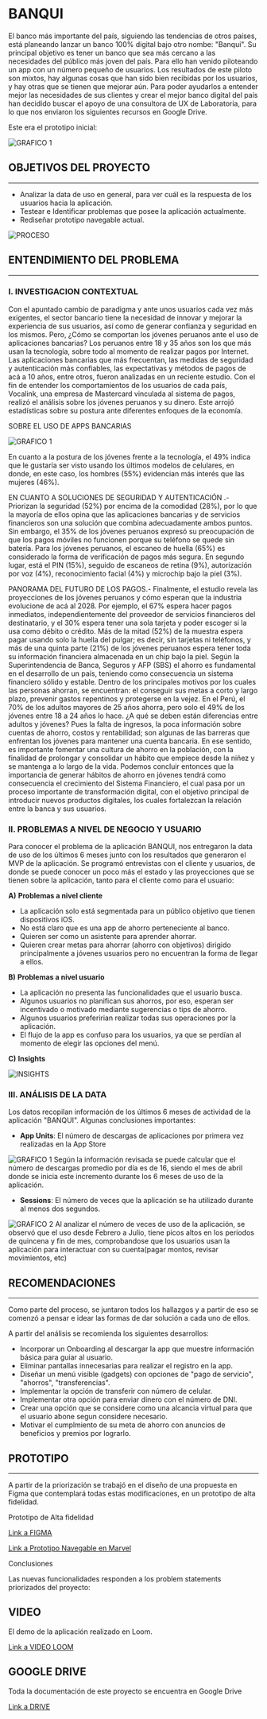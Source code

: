 # __**BANQUI**__

El banco más importante del país, siguiendo las tendencias de otros países, está planeando lanzar un banco 100% digital bajo otro nombe: "Banqui". Su principal objetivo es tener un banco que sea más cercano a las necesidades del público más joven del país. Para ello han venido piloteando un app con un número pequeño de usuarios. Los resultados de este piloto son mixtos, hay algunas cosas que han sido bien recibidas por los usuarios, y hay otras que se tienen que mejorar aún.
Para poder ayudarlos a entender mejor las necesidades de sus clientes y crear el mejor banco digital del país han decidido buscar el apoyo de una consultora de UX de Laboratoria, para lo que nos enviaron los siguientes recursos en Google Drive.

Este era el prototipo inicial:

![GRAFICO 1](/PRIMERPROTOTIPO.PNG)


## __OBJETIVOS DEL PROYECTO__
----------

* Analizar la data de uso en general, para ver cuál es la respuesta de los usuarios hacia la aplicación.
* Testear e Identificar problemas que posee la aplicación actualmente.
* Rediseñar prototipo navegable actual.

![PROCESO](/PROCESO.jpg)

## __ENTENDIMIENTO DEL PROBLEMA__
-----

### __I. INVESTIGACION CONTEXTUAL__
Con el apuntado cambio de paradigma y ante unos usuarios cada vez más exigentes, el sector bancario tiene la necesidad de innovar y mejorar la experiencia de sus usuarios, así como de generar confianza y seguridad en los mismos.
Pero, ¿Cómo se comportan los jóvenes peruanos ante el uso de aplicaciones bancarias?
Los peruanos entre 18 y 35 años son los que más usan la tecnología, sobre todo al momento de realizar pagos por Internet. Las aplicaciones bancarias que más frecuentan, las medidas de seguridad y autenticación más confiables, las expectativas y métodos de pagos de acá a 10 años, entre otros, fueron analizadas en un reciente estudio. Con el fin de entender los comportamientos de los usuarios de cada país, Vocalink, una empresa de Mastercard vinculada al sistema de pagos, realizó el análisis sobre los jóvenes peruanos y su dinero. Este arrojó estadísticas sobre su postura ante diferentes enfoques de la economía.

SOBRE EL USO DE APPS BANCARIAS

![GRAFICO 1](/grafico.PNG)

En cuanto a la postura de los jóvenes frente a la tecnología, el 49% indica que le gustaría ser visto usando los últimos modelos de celulares, en donde, en este caso, los hombres (55%) evidencian más interés que las mujeres (46%).

EN CUANTO A SOLUCIONES DE SEGURIDAD Y AUTENTICACIÓN .- Priorizan la seguridad (52%) por encima de la comodidad (28%), por lo que la mayoría de ellos opina que las aplicaciones bancarias y de servicios financieros son una solución que combina adecuadamente ambos puntos. Sin embargo, el 35% de los jóvenes peruanos expresó su preocupación de que los pagos móviles no funcionen porque su teléfono se quede sin batería.
Para los jóvenes peruanos, el escaneo de huella (65%) es considerado la forma de verificación de pagos más segura. En segundo lugar, está el PIN (15%), seguido de escaneos de retina (9%), autorización por voz (4%), reconocimiento facial (4%) y microchip bajo la piel (3%).

PANORAMA DEL FUTURO DE LOS PAGOS.- Finalmente, el estudio revela las proyecciones de los jóvenes peruanos y cómo esperan que la industria evolucione de acá al 2028. Por ejemplo, el 67% espera hacer pagos inmediatos, independientemente del proveedor de servicios financieros del destinatario, y el 30% espera tener una sola tarjeta y poder escoger si la usa como débito o crédito.
Más de la mitad (52%) de la muestra espera pagar usando solo la huella del pulgar; es decir, sin tarjetas ni teléfonos, y más de una quinta parte (21%) de los jóvenes peruanos espera tener toda su información financiera almacenada en un chip bajo la piel.
Según la Superintendencia de Banca, Seguros y AFP (SBS) el ahorro es fundamental en el desarrollo de un país, teniendo como consecuencia un sistema financiero sólido y estable. Dentro de los principales motivos por los cuales las personas ahorran, se encuentran: el conseguir sus metas a corto y largo plazo, prevenir gastos repentinos y protegerse en la vejez.
En el Perú, el 70% de los adultos mayores de 25 años ahorra, pero solo el 49% de los jóvenes entre 18 a 24 años lo hace. ¿A qué se deben están diferencias entre adultos y jóvenes? Pues la falta de ingresos, la poca información sobre cuentas de ahorro, costos y rentabilidad; son algunas de las barreras que enfrentan los jóvenes para mantener una cuenta bancaria. En ese sentido, es importante fomentar una cultura de ahorro en la población, con la finalidad de prolongar y consolidar un hábito que empiece desde la niñez y se mantenga a lo largo de la vida. Podemos concluir entonces que la importancia de generar hábitos de ahorro en jóvenes tendrá como consecuencia el crecimiento del Sistema Financiero, el cual pasa por un proceso importante de transformación digital, con el objetivo principal de introducir nuevos productos digitales, los cuales fortalezcan la relación entre la banca y sus usuarios.


### __II. PROBLEMAS A NIVEL DE NEGOCIO Y USUARIO__

Para conocer el problema de la aplicación BANQUI, nos entregaron la data de uso de los últimos 6 meses junto con  los resultados que generaron el MVP de la aplicación. 
Se programó entrevistas con el cliente y usuarios, de donde se puede conocer un poco más el estado y las proyecciones que se tienen sobre la aplicación, tanto para el cliente como para el usuario:

__A)__ __Problemas a nivel cliente__
* La aplicación solo está segmentada para un público objetivo que tienen dispositivos iOS.
* No está claro que es una app de ahorro perteneciente al banco.
* Quieren ser como un asistente para aprender ahorrar.
* Quieren crear metas para ahorrar (ahorro con objetivos) dirigido principalmente a jóvenes usuarios pero no encuentran la forma de llegar a ellos.
 
__B)__ __Problemas a nivel usuario__
* La aplicación no presenta las funcionalidades que el usuario busca.
* Algunos usuarios no planifican sus ahorros, por eso, esperan ser incentivado o motivado mediante sugerencias o tips de ahorro.
* Algunos usuarios preferirian realizar todas sus operaciones por la aplicación.
* El flujo de la app es confuso para los usuarios, ya que se perdían al momento de elegir las opciones del menú.

__C)__ __Insights__

![INSIGHTS](/INSIGHTS.PNG)


### __III. ANÁLISIS DE LA DATA__
Los datos recopilan información de los últimos 6 meses de actividad de la aplicación "BANQUI". Algunas conclusiones importantes:

* __App Units__: El número de descargas de aplicaciones por primera vez realizadas en la App Store

![GRAFICO 1](/USO.PNG)
Según la información revisada se puede calcular que el número de descargas promedio por día es de 16, siendo el mes de abril donde se inicia este  incremento durante los 6 meses de uso de la aplicación.

* __Sessions__: El número de veces que la aplicación se ha utilizado durante al menos dos segundos.

![GRAFICO 2](/SESIONES.png)
Al analizar el número de veces de  uso de  la aplicación, se observó que el uso desde Febrero a Julio, tiene picos altos en los periodos de quincena y fin de mes, comprobandose que los usuarios usan la aplicación para interactuar con su cuenta(pagar montos, revisar movimientos, etc)


## __RECOMENDACIONES__
------------

Como parte del proceso, se juntaron todos los hallazgos y a partir de eso se comenzó a pensar e idear las formas de dar solución a cada uno de ellos. 

A partir del análisis se recomienda los siguientes desarrollos:

* Incorporar un Onboarding al descargar la app que muestre información básica para guiar al usuario.
* Eliminar pantallas innecesarias para realizar el registro en la app.
* Diseñar un menú visible (gadgets) con opciones de "pago de servicio", "ahorros", "transferencias".
* Implementar la opción de transferir con número de celular.
* Implementar otra opción para enviar dinero con el número de DNI.
* Crear una opción que se considere como una alcancia virtual para que el usuario abone segun considere necesario.
* Motivar el cumplmiento de su meta de ahorro con anuncios de beneficios y premios por lograrlo.

## PROTOTIPO
------

A partir de la priorización se trabajó en el diseño de una propuesta en Figma que contemplará todas estas modificaciones, en un prototipo de alta fidelidad.

Prototipo de Alta fidelidad

[Link a FIGMA](https://www.figma.com/file/HNa8EMC6mZ6NfRo47p4VTy/App-Financiera---Banqui "titulo")

[Link a Prototipo Navegable en Marvel](https://marvelapp.com/6811981/screen/61632550"titulo")

Conclusiones 

Las nuevas funcionalidades responden a los problem statements priorizados del proyecto: 






## VIDEO
El demo de la aplicación realizado en Loom.

[Link a VIDEO LOOM ](https:/ "titulo")

## GOOGLE DRIVE 
Toda la documentación de este proyecto se encuentra en Google Drive

[Link a DRIVE](https://drive.google.com/drive/folders/1TuloHfONGVA0vBNgffkVh2-lh1RGBCc9 "titulo")







